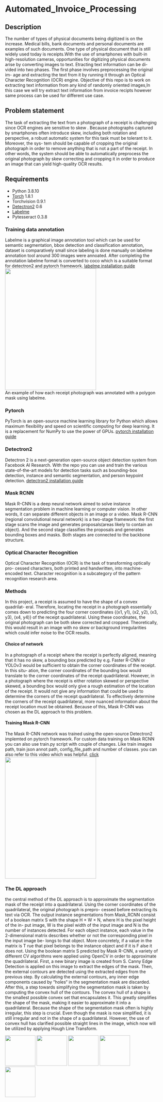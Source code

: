 # Automated_Invoice_Processing
## Description
The number of types of physical documents being digitized is on the increase. Medical bills,  bank documents and personal documents are examples of such documents. One type of physical document that is still widely used today is receipts.With the use of smartphones with built-in high-resolution cameras, opportunities for digitizing physical documents arise by converting images to text. Etracting text information can be di- vided into two phases. The first phase involves preprocessing the original im- age and extracting the text from it by running it through an Optical Character Recognition (OCR) engine.
Objective of this repo is to work on extracting text information from any kind of randomly oriented images,In this case we will try extract text information from invoice recipts however same process can be used for different use case.

## Problem statement
The task of extracting the text from a photograph of a receipt is challenging since OCR engines are sensitive to skew . Because photographs captured by smartphones often introduce skew, including both rotation and perspective, a robust automatic system for this task must be tolerant to it. Moreover, the sys- tem should be capable of cropping the original photograph in order to remove
anything that is not a part of the receipt. In other words, the system should be able to automatically preprocess the original photograph by skew correcting and cropping it in order to produce an image that can yield high-quality OCR results.


## Requirements
- Python 3.8.10
- [Torch](https://pytorch.org/get-started/previous-versions/) 1.8.1
- Torchvision 0.9.1
- [Detectron2](https://github.com/facebookresearch/detectron2) 0.6
- [Labelme](https://github.com/wkentaro/labelme)
- Pytesseract 0.3.8

### Training data annotation
Labelme is a graphical image annotation tool which can be used for semantic segmentation, bbox detection and classification annotation, dataset is comparatively small since labeling is done manually on labelme annotation tool around 300 images were annoated. After completing the annotation labelme format is converted to coco which is a suitable format for detectron2 and pytorch framework.
[labelme installation guide](https://medium.com/@tingyan.deng/how-to-download-labelme-for-image-segmentation-tasks-b5668ecd0f29)
<img src="screenshot.png" width="300" height="400"> <br/>
An example of how each receipt photograph was annotated with a polygon mask using labelme.

### Pytorch
PyTorch is an open-source machine learning library for Python which allows maximum flexibility and speed on scientific computing for deep learning. It is a replacement for NumPy to use the power of GPUs.
[pytorch installation guide](https://medium.com/analytics-vidhya/install-cuda-11-2-cudnn-8-1-0-and-python-3-9-on-rtx3090-for-deep-learning-fcf96c95f7a1)

### Detectron2 
Detectron 2 is a next-generation open-source object detection system from Facebook AI Research. With the repo you can use and train the various state-of-the-art models for detection tasks such as bounding-box detection, instance and semantic segmentation, and person keypoint detection.
[detectron2 installation guide](https://detectron2.readthedocs.io/en/latest/tutorials/install.html)

### Mask RCNN 
Mask R-CNN is a deep neural network aimed to solve instance segmentation problem in machine learning or computer vision. In other words, it can separate different objects in an image or a video. Mask R-CNN (regional convolutional neural network) is a two-stage framework: the first stage scans the image and generates proposals(areas likely to contain an object). And the second stage classifies the proposals and generates bounding boxes and masks. Both stages are connected to the backbone structure.

### Optical Character Recognition
Optical Character Recognition (OCR) is the task of transforming optically pro- cessed characters, both printed and handwritten, into machine-encoded text. Character recognition is a subcategory of the pattern recognition research area.

### Methods
In this project, a receipt is assumed to have the shape of a convex quadrilat- eral. Therefore, locating the receipt in a photograph essentially comes down to predicting the four corner coordinates {(x1, y1), (x2, y2), (x3, y3), (x4, y4)} of the receipt quadrilateral. Using these coordinates, the original photograph can be both skew corrected and cropped. Theoretically, this would result in an image with no skew or background irregularities which could infer noise to the OCR results.

#### Choice of network
In a photograph of a receipt where the receipt is perfectly aligned, meaning that it has no skew, a bounding box predicted by e.g. Faster R-CNN or YOLOv3 would be sufficient to obtain the corner coordinates of the receipt. In this situ- ation, the corner coordinates of the bounding box would translate to the corner coordinates of the receipt quadrilateral. However, in a photograph where the receipt is either rotation skewed or perspective skewed, a bounding box would only give a rough estimation of the location of the receipt. It would not give any information that could be used to determine the corners of the receipt quadrilateral. To effectively determine the corners of the receipt quadrilateral, more nuanced information about the receipt location must be obtained. Because of this, Mask R-CNN was chosen as the DL approach to this problem.

#### Training Mask R-CNN
The Mask R-CNN network was trained using the open-source Detectron2 implemted on pytorch framework.
For custom data training on Mask RCNN you can also use train.py script with couple of changes. Like train images path, train json annot path, config_file_path and number of classes.
you can also refer to this video which was helpful. [click](https://www.youtube.com/watch?v=GoItxr16ae8)
<img src="test_out.jpg" width="300" height="400">

### The DL approach
the central method of the DL approach is to approximate the segmentation mask of the receipt into a quadrilateral. Using the corner coordinates of the quadrilateral, the original photograph is prepro- cessed before extracting its text via OCR.
The output instance segmentations from Mask_RCNN consist of a boolean matrix S with the shape H × W × N, where H is the pixel height of the in- put image, W is the pixel width of the input image and N is the number of instances detected. For each object instance, each value in the 2-dimensional matrix describes whether or not the corresponding pixel in the input image be- longs to that object. More concretely, if a value in the matrix is T rue that pixel belongs to the instance object and if it is F alse it does not. Using the boolean matrix S predicted by Mask R-CNN, a variety of different CV algorithms were applied using OpenCV in order to approximate the quadrilateral.
First, a new binary image is created from S. Canny Edge Detection is applied on this image to extract the edges of the mask. Then, the external contours
are detected using the extracted edges from the previous step. By calculating the external contours, any inner edge components caused by “holes“ in the segmentation mask are discarded. After this, a step towards simplifying the segmentation mask is taken by computing the convex hull of the contours. The convex hull of a shape is the smallest possible convex set that encapsulates it. This greatly simplifies the shape of the mask, making it easier to approximate it into a quadrilateral. Because the shape of the segmentation mask often is highly irregular, this step is crucial.
Even though the mask is now simplified, it is still irregular and not in the shape of a quadrilateral. However, the use of convex hull has clarified possible straight lines in the image, which now will be utilized by applying Hough Line Transform.
<p float="left">
  <img src="final_out2.jpg" width="100" />
  <img src="mask_out.jpg" width="100" />
  <img src="ConvexHull.jpg" width="100" />
  <img src="final_out1.jpg" width="100" />
  <img src="final_out.jpg" width="100" />

</p>
